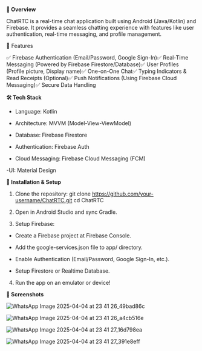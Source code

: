**🚀 Overview**

ChatRTC is a real-time chat application built using Android (Java/Kotlin) and Firebase. It provides a seamless chatting experience with features like user authentication, real-time messaging, and profile management.

📱 Features

✅ Firebase Authentication (Email/Password, Google Sign-In)✅ Real-Time Messaging (Powered by Firebase Firestore/Database)✅ User Profiles (Profile picture, Display name)✅ One-on-One Chat✅ Typing Indicators & Read Receipts (Optional)✅ Push Notifications (Using Firebase Cloud Messaging)✅ Secure Data Handling

**🛠 Tech Stack**

- Language: Kotlin

- Architecture: MVVM (Model-View-ViewModel)

- Database: Firebase Firestore

- Authentication: Firebase Auth

- Cloud Messaging: Firebase Cloud Messaging (FCM)

-UI: Material Design

**🔧 Installation & Setup**

1. Clone the repository:
        git clone https://github.com/your-username/ChatRTC.git
cd ChatRTC

2. Open in Android Studio and sync Gradle.

3. Setup Firebase:

  - Create a Firebase project at Firebase Console.

  - Add the google-services.json file to app/ directory.

  - Enable Authentication (Email/Password, Google Sign-In, etc.).

  - Setup Firestore or Realtime Database.

4. Run the app on an emulator or device!

**📸 Screenshots**




![WhatsApp Image 2025-04-04 at 23 41 26_49bad86c](https://github.com/user-attachments/assets/c460cf01-57b0-44b7-bd79-84af7e287acc)     

![WhatsApp Image 2025-04-04 at 23 41 26_a4cb516e](https://github.com/user-attachments/assets/5742c00a-5d35-4606-b8c9-1bf64ac9c67a)

![WhatsApp Image 2025-04-04 at 23 41 27_16d798ea](https://github.com/user-attachments/assets/bb0be3a1-adc1-4b8e-869c-55beb5a39493)

![WhatsApp Image 2025-04-04 at 23 41 27_391e8eff](https://github.com/user-attachments/assets/72c53d44-f852-4d72-bf34-fef076192b22)

